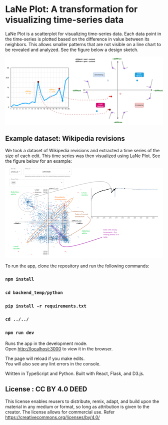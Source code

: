 # LaNe Plot: A transformation for visualizing time-series data

LaNe Plot is a scatterplot for visualizing time-series data. Each data point in the time-series is plotted based on the difference in value between its neighbors. This allows smaller patterns that are not visible on a line chart to be revealed and analyzed. See the figure below a design sketch.

![LaNe Plot](src/static/images/quadrant_labels.drawio.png)

## Example dataset: Wikipedia revisions

We took a dataset of Wikipedia revisions and extracted a time series of the size of each edit. This time series was then visualized using LaNe Plot. See the figure below for an example:

![Wiki Revisions](src/static/images/wikipedia_label_quadrants_v2.png)

To run the app, clone the repository and run the following commands:

### `npm install`
### `cd backend_temp/python`
### `pip install -r requirements.txt`
### `cd ../../`
### `npm run dev`

Runs the app in the development mode.\
Open [http://localhost:3000](http://localhost:3000) to view it in the browser.

The page will reload if you make edits.\
You will also see any lint errors in the console.

Written in TypeScript and Python. Built with React, Flask, and D3.js.

## License : CC BY 4.0 DEED
This license enables reusers to distribute, remix, adapt, and build upon the material in any medium or format, so long as attribution is given to the creator. The license allows for commercial use. Refer https://creativecommons.org/licenses/by/4.0/